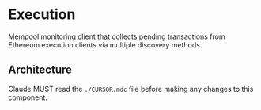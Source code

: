 # Execution

Mempool monitoring client that collects pending transactions from Ethereum execution clients via multiple discovery methods.

## Architecture  
Claude MUST read the `./CURSOR.mdc` file before making any changes to this component.
